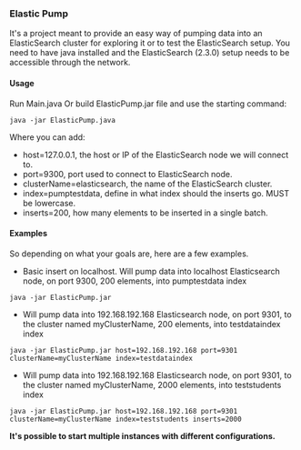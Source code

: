 ### Elastic Pump
It's a project meant to provide an easy way of pumping data into an ElasticSearch cluster for exploring it or to test the ElasticSearch setup.
You need to have java installed and the ElasticSearch (2.3.0) setup needs to be accessible through the network.

#### Usage
Run Main.java
Or build ElasticPump.jar file and use the starting command:
```
java -jar ElasticPump.java
```
Where you can add:
* host=127.0.0.1, the host or IP of the ElasticSearch node we will connect to.
* port=9300, port used to connect to ElasticSearch node.
* clusterName=elasticsearch, the name of the ElasticSearch cluster.
* index=pumptestdata, define in what index should the inserts go. MUST be lowercase.
* inserts=200, how many elements to be inserted in a single batch.

#### Examples
So depending on what your goals are, here are a few examples.  

- Basic insert on localhost. Will pump data into localhost Elasticsearch node, on port 9300, 200 elements, into pumptestdata index
```
java -jar ElasticPump.jar
```  
- Will pump data into 192.168.192.168 Elasticsearch node, on port 9301, to the cluster named myClusterName, 200 elements, into testdataindex index
```
java -jar ElasticPump.jar host=192.168.192.168 port=9301 clusterName=myClusterName index=testdataindex
```  
- Will pump data into 192.168.192.168 Elasticsearch node, on port 9301, to the cluster named myClusterName, 2000 elements, into teststudents index
```
java -jar ElasticPump.jar host=192.168.192.168 port=9301 clusterName=myClusterName index=teststudents inserts=2000
```
  
**It's possible to start multiple instances with different configurations.**
